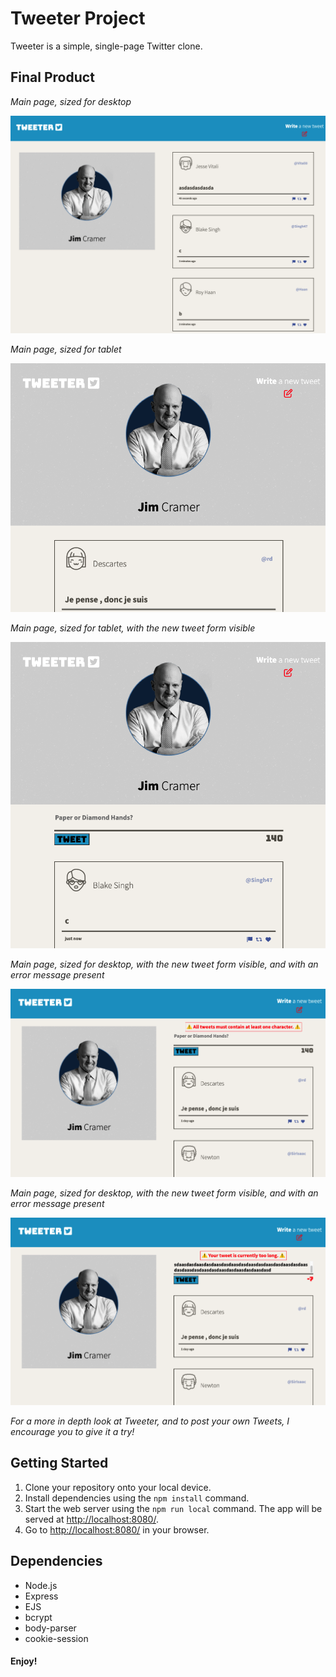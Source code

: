 # Tweeter Project

Tweeter is a simple, single-page Twitter clone.

## Final Product

_Main page, sized for desktop_

!["Screenshot main page in desktop size"](https://github.com/jhoangqm/tweeter/blob/main/docs/desktopsize.png?raw=true)

_Main page, sized for tablet_

!["Screenshot of main page in tablet size"](https://github.com/jhoangqm/tweeter/blob/main/docs/scaletoscreen.png?raw=true)

_Main page, sized for tablet, with the new tweet form visible_

!["Screenshot of main page with toggled new tweet form"](https://github.com/jhoangqm/tweeter/blob/main/docs/scaletotablet.png?raw=true)

_Main page, sized for desktop, with the new tweet form visible, and with an error message present_

!["Screenshot of main page with invalid tweet length error message"](https://github.com/jhoangqm/tweeter/blob/main/docs/textValidationNoChar.png?raw=true)

_Main page, sized for desktop, with the new tweet form visible, and with an error message present_

!["Screenshot of main page with invalid tweet length error message"](https://github.com/jhoangqm/tweeter/blob/main/docs/textValidationTooLong.png?raw=true)

_For a more in depth look at Tweeter, and to post your own Tweets, I encourage you to give it a try!_

## Getting Started

1. Clone your repository onto your local device.
2. Install dependencies using the `npm install` command.
3. Start the web server using the `npm run local` command. The app will be served at <http://localhost:8080/>.
4. Go to <http://localhost:8080/> in your browser.

## Dependencies

- Node.js
- Express
- EJS
- bcrypt
- body-parser
- cookie-session

#### Enjoy!
